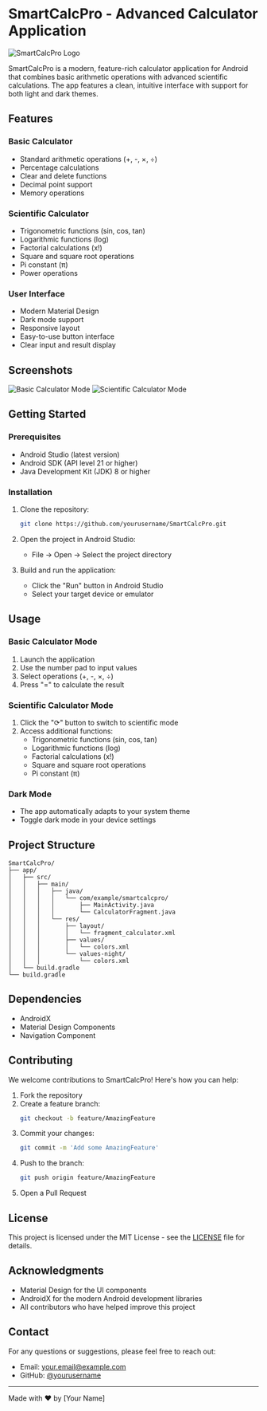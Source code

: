 # SmartCalcPro - Advanced Calculator Application

![SmartCalcPro Logo](app/src/main/res/mipmap-xxxhdpi/ic_launcher.png)

SmartCalcPro is a modern, feature-rich calculator application for Android that combines basic arithmetic operations with advanced scientific calculations. The app features a clean, intuitive interface with support for both light and dark themes.

## Features

### Basic Calculator
- Standard arithmetic operations (+, -, ×, ÷)
- Percentage calculations
- Clear and delete functions
- Decimal point support
- Memory operations

### Scientific Calculator
- Trigonometric functions (sin, cos, tan)
- Logarithmic functions (log)
- Factorial calculations (x!)
- Square and square root operations
- Pi constant (π)
- Power operations

### User Interface
- Modern Material Design
- Dark mode support
- Responsive layout
- Easy-to-use button interface
- Clear input and result display

## Screenshots

![Basic Calculator Mode](screenshots/basic_mode.png)
![Scientific Calculator Mode](screenshots/scientific_mode.png)

## Getting Started

### Prerequisites
- Android Studio (latest version)
- Android SDK (API level 21 or higher)
- Java Development Kit (JDK) 8 or higher

### Installation
1. Clone the repository:
   ```bash
   git clone https://github.com/yourusername/SmartCalcPro.git
   ```

2. Open the project in Android Studio:
   - File -> Open -> Select the project directory

3. Build and run the application:
   - Click the "Run" button in Android Studio
   - Select your target device or emulator

## Usage

### Basic Calculator Mode
1. Launch the application
2. Use the number pad to input values
3. Select operations (+, -, ×, ÷)
4. Press "=" to calculate the result

### Scientific Calculator Mode
1. Click the "⟳" button to switch to scientific mode
2. Access additional functions:
   - Trigonometric functions (sin, cos, tan)
   - Logarithmic functions (log)
   - Factorial calculations (x!)
   - Square and square root operations
   - Pi constant (π)

### Dark Mode
- The app automatically adapts to your system theme
- Toggle dark mode in your device settings

## Project Structure

```
SmartCalcPro/
├── app/
│   ├── src/
│   │   ├── main/
│   │   │   ├── java/
│   │   │   │   └── com/example/smartcalcpro/
│   │   │   │       ├── MainActivity.java
│   │   │   │       └── CalculatorFragment.java
│   │   │   └── res/
│   │   │       ├── layout/
│   │   │       │   └── fragment_calculator.xml
│   │   │       ├── values/
│   │   │       │   └── colors.xml
│   │   │       └── values-night/
│   │   │           └── colors.xml
│   └── build.gradle
└── build.gradle
```

## Dependencies

- AndroidX
- Material Design Components
- Navigation Component

## Contributing

We welcome contributions to SmartCalcPro! Here's how you can help:

1. Fork the repository
2. Create a feature branch:
   ```bash
   git checkout -b feature/AmazingFeature
   ```
3. Commit your changes:
   ```bash
   git commit -m 'Add some AmazingFeature'
   ```
4. Push to the branch:
   ```bash
   git push origin feature/AmazingFeature
   ```
5. Open a Pull Request

## License

This project is licensed under the MIT License - see the [LICENSE](LICENSE) file for details.

## Acknowledgments

- Material Design for the UI components
- AndroidX for the modern Android development libraries
- All contributors who have helped improve this project

## Contact

For any questions or suggestions, please feel free to reach out:

- Email: your.email@example.com
- GitHub: [@yourusername](https://github.com/yourusername)

---

Made with ❤️ by [Your Name] 